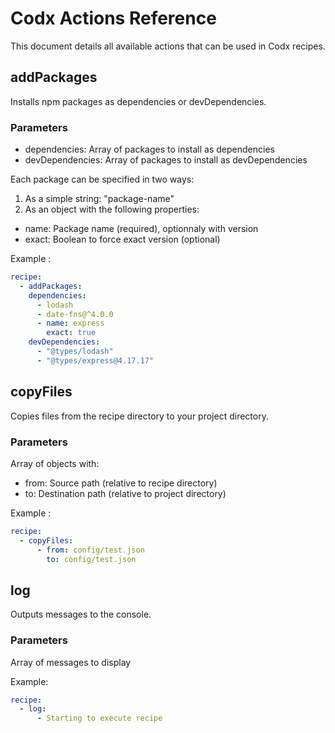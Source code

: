 # Codx Actions Reference

This document details all available actions that can be used in Codx recipes.

## addPackages

Installs npm packages as dependencies or devDependencies.

### Parameters

* dependencies: Array of packages to install as dependencies
* devDependencies: Array of packages to install as devDependencies

Each package can be specified in two ways:

1. As a simple string: "package-name"
2. As an object with the following properties:

* name: Package name (required), optionnaly with version
* exact: Boolean to force exact version (optional)

Example :

```yaml
recipe:
  - addPackages:
    dependencies:
      - lodash
      - date-fns@^4.0.0
      - name: express
        exact: true
    devDependencies:
      - "@types/lodash"
      - "@types/express@4.17.17"
```

## copyFiles

Copies files from the recipe directory to your project directory.

### Parameters

Array of objects with:

* from: Source path (relative to recipe directory)
* to: Destination path (relative to project directory)

Example :

```yaml
recipe:
  - copyFiles:
      - from: config/test.json
        to: config/test.json
```

## log

Outputs messages to the console.

### Parameters

Array of messages to display

Example:

```yaml
recipe:
  - log:
      - Starting to execute recipe
```